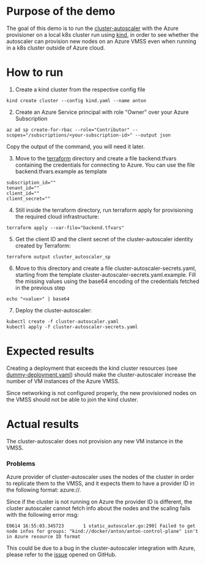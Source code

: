 # Purpose of the demo
The goal of this demo is to run the [cluster-autoscaler](https://github.com/kubernetes/autoscaler/tree/master/cluster-autoscaler) with the Azure provisioner on a local k8s cluster run using [kind](https://kind.sigs.k8s.io/), in order to see whether the autoscaler can provision new nodes on an Azure VMSS even when running in a k8s cluster outside of Azure cloud.

# How to run
1. Create a kind cluster from the respective config file
```
kind create cluster --config kind.yaml --name anton
```

2. Create an Azure Service principal with role "Owner" over your Azure Subscription
```
az ad sp create-for-rbac --role="Contributor" --scopes="/subscriptions/<your-subscription-id>" --output json
```
Copy the output of the command, you will need it later.

3. Move to the [terraform](terraform) directory and create a file backend.tfvars containing the credentials for connecting to Azure. You can use the file backend.tfvars.example as template
```
subscription_id=""
tenant_id=""
client_id=""
client_secret=""
```

4. Still inside the terraform directory, run terraform apply for provisioning the required cloud infrastructure:
```
terraform apply --var-file="backend.tfvars"
```

5. Get the client ID and the client secret of the cluster-autoscaler identity created by Terraform:
```
terraform output cluster_autoscaler_sp
```

6. Move to this directory and create a file cluster-autoscaler-secrets.yaml, starting from the template cluster-autoscaler-secrets.yaml.example. Fill the missing values using the base64 encoding of the credentials fetched in the previous step
```
echo "<value>" | base64
```

7. Deploy the cluster-autoscaler:
```
kubectl create -f cluster-autoscaler.yaml
kubectl apply -f cluster-autoscaler-secrets.yaml
```

# Expected results
Creating a deployment that exceeds the kind cluster resources (see [dummy-deployment.yaml](dummy-deployment.yaml))
should make the cluster-autoscaler increase the number of VM instances of the Azure VMSS. 

Since networking is not configured properly, the new provisioned nodes on the VMSS should not be able to join 
the kind cluster.

# Actual results
The cluster-autoscaler does not provision any new VM instance in the VMSS.

### Problems
Azure provider of cluster-autoscaler uses the nodes of the cluster in order to replicate them to the VMSS, and it expects them to have a provider ID in the following format: azure:/<location>/<name>.

Since if the cluster is not running on Azure the provider ID is different, the cluster autoscaler cannot fetch info about the nodes and the scaling fails with the following error msg:
```
E0614 16:55:03.345723       1 static_autoscaler.go:290] Failed to get node infos for groups: "kind://docker/anton/anton-control-plane" isn't in Azure resource ID format
```

This could be due to a bug in the cluster-autoscaler integration with Azure, please refer to the [issue](https://github.com/kubernetes/autoscaler/issues/4972) opened on GitHub.


